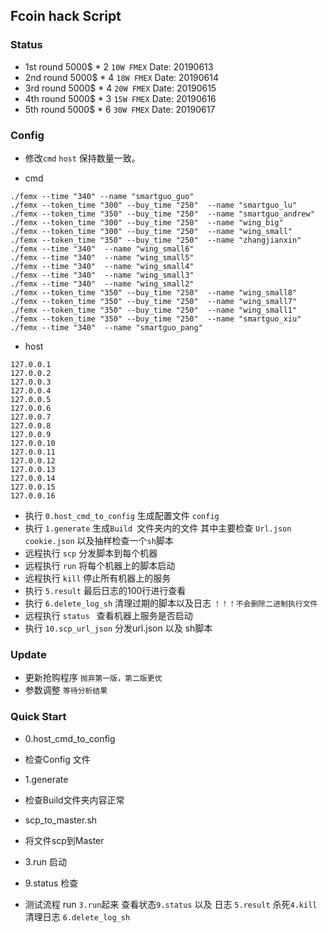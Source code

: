 ## Fcoin hack Script 

### Status 


* 1st round 5000$ * 2  `10W FMEX` Date: 20190613
* 2nd round  5000$ * 4  `18W FMEX` Date: 20190614
* 3rd round  5000$ * 4  `20W FMEX` Date: 20190615
* 4th round  5000$ * 3  `15W FMEX` Date: 20190616
* 5th round  5000$ * 6  `30W FMEX` Date: 20190617


### Config 

* 修改`cmd` `host` 保持数量一致。
 
* cmd
```text
./femx --time "340" --name "smartguo_guo"
./femx --token_time "300" --buy_time "250"  --name "smartguo_lu"
./femx --token_time "350" --buy_time "250"  --name "smartguo_andrew"
./femx --token_time "300" --buy_time "250"  --name "wing_big"
./femx --token_time "300" --buy_time "250"  --name "wing_small"
./femx --token_time "350" --buy_time "250"  --name "zhangjianxin"
./femx --time "340"  --name "wing_small6"
./femx --time "340"  --name "wing_small5"
./femx --time "340"  --name "wing_small4"
./femx --time "340"  --name "wing_small3"
./femx --time "340"  --name "wing_small2"
./femx --token_time "350" --buy_time "250"  --name "wing_small8"
./femx --token_time "350" --buy_time "250"  --name "wing_small7"
./femx --token_time "350" --buy_time "250"  --name "wing_small1"
./femx --token_time "350" --buy_time "250"  --name "smartguo_xiu"
./femx --time "340"  --name "smartguo_pang"
```

* host 

```text
127.0.0.1
127.0.0.2
127.0.0.3
127.0.0.4
127.0.0.5
127.0.0.6
127.0.0.7
127.0.0.8
127.0.0.9
127.0.0.10
127.0.0.11
127.0.0.12
127.0.0.13
127.0.0.14
127.0.0.15
127.0.0.16
```

* 执行 `0.host_cmd_to_config` 生成配置文件 `config`
* 执行 `1.generate` 生成`Build `文件夹内的文件 其中主要检查 `Url.json` `cookie.json` 以及抽样检查一个`sh`脚本
* 远程执行 `scp` 分发脚本到每个机器
* 远程执行 `run` 将每个机器上的脚本启动
* 远程执行 `kill` 停止所有机器上的服务
* 执行 `5.result` 最后日志的100行进行查看
* 执行 `6.delete_log_sh` 清理过期的脚本以及日志 `！！！不会删除二进制执行文件`
* 远程执行 `status ` 查看机器上服务是否启动
* 执行 `10.scp_url_json` 分发url.json 以及 sh脚本 



### Update

* 更新抢购程序 `抛弃第一版，第二版更优`
* 参数调整 `等待分析结果`


### Quick Start


* 0.host_cmd_to_config 
* 检查Config 文件
* 1.generate
* 检查Build文件夹内容正常
* scp_to_master.sh 
* 将文件scp到Master 
* 3.run  启动
* 9.status 检查


* 测试流程 run `3.run`起来 查看状态`9.status` 以及 日志 `5.result` 杀死`4.kill` 清理日志 `6.delete_log_sh`
